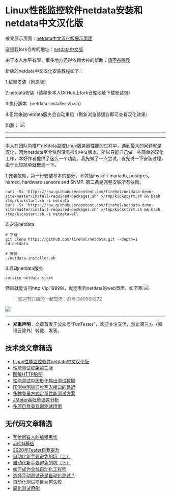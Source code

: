 # Linux性能监控软件netdata安装和netdata中文汉化版


成果展示页面：[netdata中文汉化版展示页面](http://blog.fv1314.xyz:19999)

这是我fork仓库的地址：[netdata中文版](https://github.com/Fhaohaizi/netdata)

由于本人水平有限，很多地方还得依赖大神的帮助：[请不吝赐教](http://blog.fv1314.xyz/blog/%E4%BA%A4%E4%B8%AA%E6%9C%8B%E5%8F%8B.html)

新版的netdata中文汉化安装教程如下：

1.依赖安装（同原版）

2.netdata安装（请移步本人GitHub上fork仓库地址下载安装包）

3.执行脚本（netdata-installer-zh.sh）

4.正常来说netdata服务会自动重启（刷新浏览器缓存即可查看汉化效果）

如图：
![](http://pic.automancloud.com/20190125160129621.png)


-------
-------

本人在团队内推广netdata监控Linux服务器性能的过程中，遇到最大的问题就是汉化，因为netdata至今依然没有推出中文版本。所以只能自己做一些简单的汉化工作，幸好作者提供了这么一个功能。我先做了一点尝试，首先说一下安装过程，由于比较简单就概述一下。

1.安装依赖，第一行安装基本的部分，不包括mysql / mariadb, postgres, named, hardware sensors and SNMP. 第二条是完整安装所有依赖。

```
curl -Ss 'https://raw.githubusercontent.com/firehol/netdata-demo-site/master/install-required-packages.sh' >/tmp/kickstart.sh && bash /tmp/kickstart.sh -i netdata
curl -Ss 'https://raw.githubusercontent.com/firehol/netdata-demo-site/master/install-required-packages.sh' >/tmp/kickstart.sh && bash /tmp/kickstart.sh -i netdata-all
```
2.安装netdata


```
# 下载
git clone https://github.com/firehol/netdata.git --depth=1
cd netdata
 
# 安装
./netdata-installer.sh
```
3.启动netdata服务


```
service netdata start
```
然后就能访问http://ip:19999/，就能看到netdata的web页面。如下图
![](http://pic.automancloud.com/20190125160129621.png)




> 欢迎有兴趣的一起交流：群号:340964272

![](http://pic.automancloud.com/201712120951590031.png)

 ---
* **郑重声明**：文章首发于公众号“FunTester”，欢迎关注交流，禁止第三方（腾讯云除外）转载、发表。

## 技术类文章精选

- [Linux性能监控软件netdata中文汉化版](https://mp.weixin.qq.com/s/fdXtK-5WwKnxjLZdyg6-nA)
- [性能测试框架第三版](https://mp.weixin.qq.com/s/Mk3PoH7oJX7baFmbeLtl_w)
- [图解HTTP脑图](https://mp.weixin.qq.com/s/100Vm8FVEuXs0x6rDGTipw)
- [性能测试中图形化输出测试数据](https://mp.weixin.qq.com/s/EMvpYIsszdwBJFPIxztTvA)
- [压测中测量异步写入接口的延迟](https://mp.weixin.qq.com/s/odvK1iYgg4eRVtOOPbq15w)
- [多种登录方式定量性能测试方案](https://mp.weixin.qq.com/s/WuZ2h2rr0rNBgEvQVioacA)
- [JMeter吞吐量误差分析](https://mp.weixin.qq.com/s/jHKmFNrLmjpihnoigNNCSg)
- [多项目登录互踢测试用例](https://mp.weixin.qq.com/s/Nn_CUy_j7j6bUwHSkO0pCQ)

## 无代码文章精选

- [写给所有人的编程思维](https://mp.weixin.qq.com/s/Oj33UCnYfbUgzsBzEm2GPQ)
- [JSON基础](https://mp.weixin.qq.com/s/tnQmAFfFbRloYp8J9TYurw)
- [2020年Tester自我提升](https://mp.weixin.qq.com/s/vuhUp85_6Sbg6ReAN3TTSQ)
- [自动化新手要避免的坑（上）](https://mp.weixin.qq.com/s/MjcX40heTRhEgCFhInoqYQ)
- [自动化新手要避免的坑（下）](https://mp.weixin.qq.com/s/azDUo1IO5JgkJIS9n1CMRg)
- [如何成为全栈自动化工程师](https://mp.weixin.qq.com/s/j2rQ3COFhg939KLrgKr_bg)
- [选择手动测试还是自动化测试？](https://mp.weixin.qq.com/s/4haRrfSIp5Plgm_GN98lRA)
- [自动化测试项目为何失败](https://mp.weixin.qq.com/s/KFJXuLjjs1hii47C1BH8PA)
- [简化测试用例](https://mp.weixin.qq.com/s/BhwfDqhN9yoa3Iul_Eu5TA)